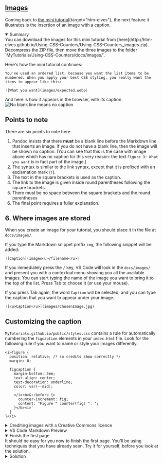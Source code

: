 <section
  id="images"
  aria-labelledby="images"
  data-item="Images"
>
  <h2><a href="#images">Images</a></h2>
  
Coming back to  [the mini tutorial](https://htm-elves.github.io/Using-CSS-Counters/){target="htm-elves"}, the next feature it illustrates is the insertion of an image with a caption.

<details class="note" open>
<summary>Summary</summary>
You can download the images for this mini tutorial from [here](http://htm-elves.github.io/Using-CSS-Counters/Using-CSS-Counters_images.zip). Decompress the ZIP file, then move the three images to the folder `MyTutorials/Using-CSS-Counters/docs/images/`.

</details>

Here's how the mini tutorial continues:

```md-w
You've used an ordered list, because you want the list items to be numbered. When you apply your best CSS styling, you really want the items to appear like this:

![What you want](images/expected.webp)
```

And here is how it appears in the browser, with its caption:
![No blank line means no caption](images/ImageWithCaption.webp)

## Points to note

There are six points to note here:

1. Pandoc insists that there **must** be a blank line before the Markdown line that inserts an image. If you do not have a blank line, then the image will be shown no caption. (You can see that this is the case with image above which has no caption for this very reason: the text `Figure 3: What you want` is in fact part of the image.)
2. The syntax is similar to the link syntax, except that it is prefixed with an exclamation mark (`!`).
3. The text in the square brackets is used as the caption.
4. The link to the image is given inside round parentheses following the square brackets.
5. There must be no space between the square brackets and the round parentheses
6. The final point requires a fuller explanation.

## 6. Where images are stored

When you create an image for your tutorial, you should place it in the file at `docs/images/`.

If you type the Markdown snippet prefix `img`, the following snippet will be added:

```md-#
![Caption](images<u>/filename</u>)
```

If you immediately press the `/` key, VS Code will look in the `docs/images/` and present you with a contextual menu showing you all the available images. You can start typing the name of the image you want to bring it to the top of the list. Press Tab to choose it (or use your mouse).

If you press Tab again, the word `Caption` will be selected, and you can type the caption that you want to appear under your image.

```md-#
![<u>Caption</u>](images/ChosenImage.jpg)
```

## Customizing the caption

`MyTutorials.github.io/public/styles.css` contains a rule for automatically numbering the `figcaption` elements in your `index.html` file. Look for the following rule if you want to name or style your images differently.

```css-#233
<i>figure {
  position: relative; /* so credits show correctly */
  margin: 0;

  figcaption {
    margin-bottom: 3em;
    text-align: center;
    text-decoration: underline;
    color: var(--mid);

    </i><b>&::before {>
      counter-increment: fig;
      content: "Figure " counter(fig) ": ";
    }</b><i>`
  }
}</i>
```

<details class="tip">
<summary>Crediting images with a Creative Commons licence</summary>
If you use a third-party image which requires attribution, you can provide the required information in an attribute block immediately after the link.

```md-w
![<u>Caption</u>](images/ChosenImage.jpg){data-title="Original title" data-credit="Image by [credit text](https://example.com/credit/link)"}
```

If no `data-title` is given, the value for `alt` will be used instead. An `alt` attribute must be given in the square brackets, shown as `[Caption]`.

For example, the following markdown will embed the image shown below. When you rollover the image, an interactive credits overlay will appear.

```md-w
![Creative CC Commons image](https://live.staticflickr.com/5448/9645435189_32282abc3b_w.jpg){data-credits="[CC BY-ND 2.0](https://creativecommons.org/licenses/by-nd/2.0/) by [Dennis Skley](https://www.flickr.com/photos/dskley/) | [original](https://www.flickr.com/photos/dskley/9645435189) | [Facebook](https://www.facebook.com/Skley.Photography)"}
```
![Creative CC Commons image](https://live.staticflickr.com/5448/9645435189_32282abc3b_w.jpg){data-credits="[CC BY-ND 2.0](https://creativecommons.org/licenses/by-nd/2.0/) by [Dennis Skley](https://www.flickr.com/photos/dskley/) | [original](https://www.flickr.com/photos/dskley/9645435189) | [Facebook](https://www.facebook.com/Skley.Photography)"}
</details>


<details class="tldr">
<summary>VS Code Markdown Preview</summary>
When the file at `docs/index.html` is published, it will look in the folder at `docs/images/` for any images that you want to use. When you are working in Markdown in VS Code, you can choose to show a Preview of any Markdown file, using one of the techniques in the composite Figure 8 below.

![Caption](images/OpenPreview.webp)

To ensure that the Preview can also see the images in `docs/images/` using the path `images/ImageFileName.ext`, HTM-Elves has created a symbolic link for you called `images` inside the `docs/md/` folder.

<details class="warn">
<summary>docs/md/images in .gitignore</summary>
If this symbolic link gets pushed to your GitHub repository, GitHub's publish workflow will fail. It's important that .gitignore contains an entry for `docs/md/images`.

</details>

![Using VS Code Preview with your Markdown file](images/Preview.webp)
</details>

<details class="challenge" open>
<summary>Finish the first page</summary>
It should be easy for you now to finish the first page. You'll be using techniques that you have already seen. Try it for yourself, before you look at the solution.



<details class="solution">
<summary>Solution</summary>
Be sure that the `actual.webp` image is in the `docs/images/` folder. You can download it from [here](http://htm-elves.github.io/Using-CSS-Counters/Using-CSS-Counters_images.zip).

Here's the Markdown that you need to add:

```md-w
Instead, the numbers for each list item appear outside the `<li>` elements, like this:

![What you get](images/actual.webp)

How can you fix this?
```

Remember to leave blank lines around the image link. If you don't, you won't see the caption.

</details>

</details>


</section>
